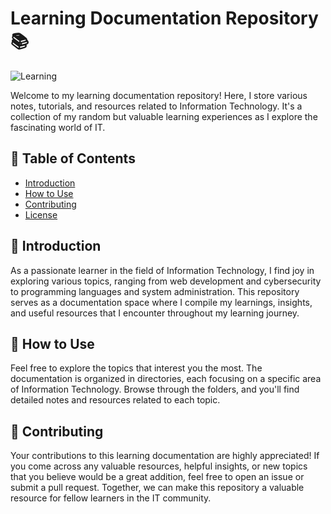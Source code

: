 # Learning Documentation Repository 📚

![Learning](https://img.shields.io/badge/Learning-Documentation-blue)

Welcome to my learning documentation repository! Here, I store various notes, tutorials, and resources related to Information Technology. It's a collection of my random but valuable learning experiences as I explore the fascinating world of IT.

## 📖 Table of Contents

- [Introduction](#introduction)
- [How to Use](#how-to-use)
- [Contributing](#contributing)
- [License](#license)
<!-- - [Topics Covered](#topics-covered) -->

## 🌟 Introduction

As a passionate learner in the field of Information Technology, I find joy in exploring various topics, ranging from web development and cybersecurity to programming languages and system administration. This repository serves as a documentation space where I compile my learnings, insights, and useful resources that I encounter throughout my learning journey.

<!-- ## 📚 Topics Covered

The documentation in this repository encompasses a wide range of topics, including but not limited to:

- Web Development: HTML, CSS, JavaScript, Vue.js, React, etc.
- Programming Languages: C, Python, Java, JavaScript, etc.
- Cybersecurity: Ethical hacking, Network security, Security tools, etc.
- System Administration: Linux, Docker, Server management, etc.
- Data Science: Data analysis, Machine learning, Data visualization, etc.
- Software Engineering: Software design principles, Version control (Git), etc.
- and much more!

Each topic contains valuable notes, code snippets, and links to resources that have helped me understand and grow in the IT field. -->

## 🚀 How to Use

Feel free to explore the topics that interest you the most. The documentation is organized in directories, each focusing on a specific area of Information Technology. Browse through the folders, and you'll find detailed notes and resources related to each topic.

## 🤝 Contributing

Your contributions to this learning documentation are highly appreciated! If you come across any valuable resources, helpful insights, or new topics that you believe would be a great addition, feel free to open an issue or submit a pull request. Together, we can make this repository a valuable resource for fellow learners in the IT community.
